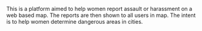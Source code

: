 This is a platform aimed to help women report assault or harassment on a web based map. The reports are then shown to all users in map. The intent is to help women determine dangerous areas in cities.
